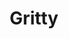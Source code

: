 ---
layout: piece
colection_name: paintings
title: Gritty
id: gritty
media: Acrylic
dimensions: 15" x 15"
description: Painted with popsicle sticks on board.
price: $150
create_date: 2015
---